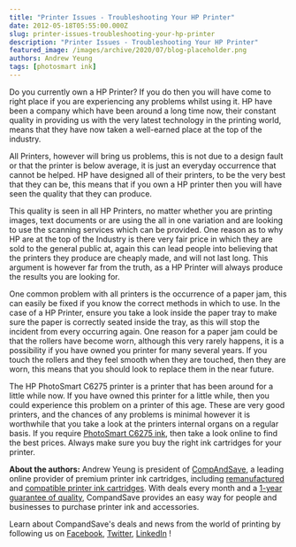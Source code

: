 ```yaml
---
title: "Printer Issues - Troubleshooting Your HP Printer"
date: 2012-05-18T05:55:00.000Z
slug: printer-issues-troubleshooting-your-hp-printer
description: "Printer Issues - Troubleshooting Your HP Printer"
featured_image: /images/archive/2020/07/blog-placeholder.png
authors: Andrew Yeung
tags: [photosmart ink]
---
```


Do you currently own a HP Printer? If you do then you will have come to right place if you are experiencing any problems whilst using it. HP have been a company which have been around a long time now, their constant quality in providing us with the very latest technology in the printing world, means that they have now taken a well-earned place at the top of the industry. 

All Printers, however will bring us problems, this is not due to a design fault or that the printer is below average, it is just an everyday occurrence that cannot be helped. HP have designed all of their printers, to be the very best that they can be, this means that if you own a HP printer then you will have seen the quality that they can produce. 

This quality is seen in all HP Printers, no matter whether you are printing images, text documents or are using the all in one variation and are looking to use the scanning services which can be provided. One reason as to why HP are at the top of the Industry is there very fair price in which they are sold to the general public at, again this can lead people into believing that the printers they produce are cheaply made, and will not last long. This argument is however far from the truth, as a HP Printer will always produce the results you are looking for. 

One common problem with all printers is the occurrence of a paper jam, this can easily be fixed if you know the correct methods in which to use. In the case of a HP Printer, ensure you take a look inside the paper tray to make sure the paper is correctly seated inside the tray, as this will stop the incident from every occurring again. One reason for a paper jam could be that the rollers have become worn, although this very rarely happens, it is a possibility if you have owned you printer for many several years. If you touch the rollers and they feel smooth when they are touched, then they are worn, this means that you should look to replace them in the near future.

The HP PhotoSmart C6275 printer is a printer that has been around for a little while now. If you have owned this printer for a little while, then you could experience this problem on a printer of this age. These are very good printers, and the chances of any problems is minimal however it is worthwhile that you take a look at the printers internal organs on a regular basis. If you require [PhotoSmart C6275 ink](https://www.compandsave.com/hp/photosmart/c6275-ink-cartridges), then take a look online to find the best prices. Always make sure you buy the right ink cartridges for your printer.

  
**About the authors:** Andrew Yeung is president of [CompAndSave](https://www.compandsave.com/), a leading online provider of premium printer ink cartridges, including [remanufactured](https://www.compandsave.com/help) and [compatible printer ink cartridges](https://www.compandsave.com/help). With deals every month and a [1-year guarantee of quality](https://www.compandsave.com/help), CompandSave provides an easy way for people and businesses to purchase printer ink and accessories.

Learn about CompandSave's deals and news from the world of printing by following us on [Facebook](https://www.facebook.com/compandsave.ink), [Twitter](https://twitter.com/compandsave), [LinkedIn](https://www.linkedin.com) !